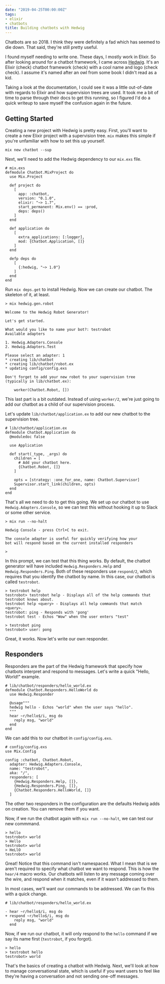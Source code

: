 ```yaml
---
date: "2019-04-25T00:00:00Z"
tags:
- elixir
- chatbots
title: Building chatbots with Hedwig
---
```


Chatbots are so 2018. I think they were definitely a fad which has seemed to die down. That said,
they're still pretty useful.

I found myself needing to write one. These days, I mostly work in Elixir. So after looking around for
a chatbot framework, I came across [Hedwig](http://github.com/hedwig-im/hedwig). It's an Elixir (check)
chatbot framework (check) with a cool name and logo (check check). I assume it's named after an owl 
from some book I didn't read as a kid.

Taking a look at the documentation, I could see it was a little out-of-date with regards to Elixir
and how supervision trees are used. It took me a bit of time to parse through their docs to get this
running, so I figured I'd do a quick writeup to save myself the confusion again in the future.

## Getting Started
Creating a new project with Hedwig is pretty easy. First, you'll want to create a new Elixir project
with a supervision tree. `mix` makes this simple if you're unfamiliar with how to set this up
yourself.

```
mix new chatbot --sup
```

Next, we'll need to add the Hedwig dependency to our `mix.exs` file.

```
# mix.exs
defmodule Chatbot.MixProject do
  use Mix.Project

  def project do
    [
      app: :chatbot,
      version: "0.1.0",
      elixir: "~> 1.7",
      start_permanent: Mix.env() == :prod,
      deps: deps()
    ]
  end

  def application do
    [
      extra_applications: [:logger],
      mod: {Chatbot.Application, []}
    ]
  end

  defp deps do
    [
      {:hedwig, "~> 1.0"}
    ]
  end
end
```

Run `mix deps.get` to install Hedwig. Now we can create our chatbot. The skeleton of it, at least.

```
> mix hedwig.gen.robot

Welcome to the Hedwig Robot Generator!

Let's get started.

What would you like to name your bot?: testrobot
Available adapters

1. Hedwig.Adapters.Console
2. Hedwig.Adapters.Test

Please select an adapter: 1
* creating lib/chatbot
* creating lib/chatbot/robot.ex
* updating config/config.exs

Don't forget to add your new robot to your supervision tree
(typically in lib/chatbot.ex):

    worker(Chatbot.Robot, [])
```

This last part is a bit outdated. Instead of using `worker/2`, we're just going to add our chatbot as
a child of our supervision process.

Let's update `lib/chatbot/application.ex` to add our new chatbot to the supervision tree.

```
# lib/chatbot/application.ex
defmodule Chatbot.Application do
  @moduledoc false

  use Application

  def start(_type, _args) do
    children = [
      # Add your chatbot here.
      {Chatbot.Robot, []}
    ]

    opts = [strategy: :one_for_one, name: Chatbot.Supervisor]
    Supervisor.start_link(children, opts)
  end
end
```

That's all we need to do to get this going. We set up our chatbot to use `Hedwig.Adapters.Console`,
so we can test this without hooking it up to Slack or some other service.

```
> mix run --no-halt

Hedwig Console - press Ctrl+C to exit.

The console adapter is useful for quickly verifying how your
bot will respond based on the current installed responders

>
```

In this prompt, we can test that this thing works. By default, the chatbot generator will have
included `Hedwig.Responders.Help` and `Hedwig.Responders.Ping`. Both of these responders use
`respond/2`, which requires that you identify the chatbot by name. In this case, our chatbot is
called `testrobot`.

```
> testrobot help
testrobot> testrobot help - Displays all of the help commands that testrobot knows about.
testrobot help <query> - Displays all help commands that match <query>.
testrobot: ping - Responds with 'pong'
testrobot test - Echos "Wow" when the user enters "test"

> testrobot ping
testrobot> user: pong
```

Great, it works. Now let's write our own responder.

## Responders

Responders are the part of the Hedwig framework that specify how chatbots interpret and respond to
messages. Let's write a quick "Hello, World!" example.

```
# lib/chatbot/responders/hello_world.ex
defmodule Chatbot.Responders.HelloWorld do
  use Hedwig.Responder

  @usage"""
  hedwig hello - Echos "world" when the user says "hello".
  """
  hear ~r/hello$/i, msg do
    reply msg, "world"
  end
end
```

We can add this to our chatbot in `config/config.exs`.

```
# config/config.exs
use Mix.Config

config :chatbot, Chatbot.Robot,
  adapter: Hedwig.Adapters.Console,
  name: "testrobot",
  aka: "/",
  responders: [
    {Hedwig.Responders.Help, []},
    {Hedwig.Responders.Ping, []},
    {Chatbot.Responders.HelloWorld, []}
  ]
```

The other two responders in the configuration are the defaults Hedwig adds on creation. You can
remove them if you want.

Now, if we run the chatbot again with `mix run --no-halt`, we can test our new commmand.

```
> hello
testrobot> world
> Hello
testrobot> world
> HeLlO
testrobot> world
```

Great! Notice that this command isn't namespaced. What I mean that is we aren't required to specify
what chatbot we want to respond. This is how the `hear/4` macro works. Our chatbots will listen to
any message coming over the wire, and respond when it matches, even if it wasn't addressed to them.

In most cases, we'll want our commands to be addressed. We can fix this with a quick change.

```
# lib/chatbot/responders/hello_world.ex

- hear ~r/hello$/i, msg do
+ respond ~r/hello$/i, msg do
    reply msg, "world"
  end
```

Now, if we run our chatbot, it will only respond to the `hello` command if we say its name first
(`testrobot`, if you forgot).

```
> hello
> testrobot hello
testrobot> world
```

That's the basics of creating a chatbot with Hedwig. Next, we'll look at how to manage
conversational state, which is useful if you want users to feel like they're having a conversation
and not sending one-off messages.
